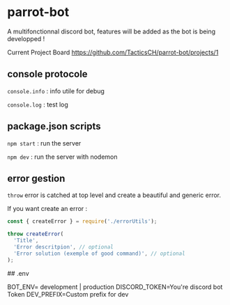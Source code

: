 # parrot-bot

A multifonctionnal discord bot, features will be added as the bot is being
developped !

Current Project Board https://github.com/TacticsCH/parrot-bot/projects/1

## console protocole

`console.info` : info utile for debug

`console.log` : test log

## package.json scripts

`npm start` : run the server

`npm dev` : run the server with nodemon

## error gestion

`throw` error is catched at top level and create a beautiful and generic error.

If you want create an error :

```js
const { createError } = require('./errorUtils');

throw createError(
  'Title',
  'Error descritpion', // optional
  'Error solution (exemple of good command)', // optional
);
```

## .env

BOT_ENV= development | production DISCORD_TOKEN=You're discord bot Token
DEV_PREFIX=Custom prefix for dev
